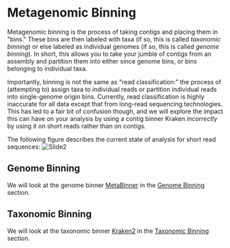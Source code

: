 # Metagenomic Binning

Metagenomic binning is the process of taking contigs and placing them in "bins." These bins are then labeled with taxa (if so, this is called _taxonomic binning_) or else 
labeled as individual genomes (if so, this is called _genome binning_). In short, this allows you to take your jumble of contigs from an assembly and partition them into either 
since genome bins, or bins belonging to individual taxa.

Importantly, binning is not the same as "read classification:" the process of (attempting to) assign taxa to individual reads or partition individual reads into single-genome origin 
bins. Currently, read classification is highly inaccurate for all data except that from long-read sequencing technologies. This has led to a fair bit of confusion though, 
and we will explore the impact this can have on your analysis by using a contig binner Kraken _incorrectly_ by using it on short reads rather than on contigs.

The following figure describes the current state of analysis for short read sequences:
![Slide2](https://user-images.githubusercontent.com/6362936/128400238-f9afa999-9a38-43a3-9412-813aa97908bd.PNG)


## Genome Binning
We will look at the genome binner [MetaBinner](https://github.com/ziyewang/MetaBinner) in the [Genome Binning](GenomeBinning-MetaBinner.md) section.

## Taxonomic Binning
We will look at the taxonomic binner [Kraken2](https://ccb.jhu.edu/software/kraken2/index.shtml) in the [Taxonomic Binning](TaxonomicBinning-Kraken2.md) section.
